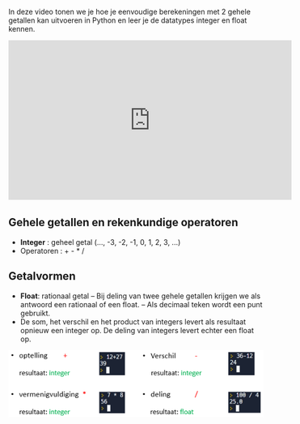 In deze video tonen we je hoe je eenvoudige berekeningen met 2 gehele getallen kan uitvoeren in Python en leer je de datatypes integer en float kennen.

<div align="center">
<iframe width="560" height="315" src="https://www.youtube.com/embed/iP78KB8QPg0" title="YouTube video player" frameborder="0" allow="accelerometer; autoplay; clipboard-write; encrypted-media; gyroscope; picture-in-picture; web-share" allowfullscreen></iframe>
</div>

## Gehele getallen en rekenkundige operatoren
* **Integer** : geheel getal (..., -3, -2, -1, 0, 1, 2, 3, ...)
* Operatoren : +  -  *  /

## Getalvormen
* **Float**: rationaal getal
    – Bij deling van twee gehele getallen krijgen we als antwoord een rationaal of een float.
    – Als decimaal teken wordt een punt gebruikt.
* De som, het verschil en het product van integers levert als resultaat opnieuw een integer op. De deling van integers levert echter een float op.

<img src="media/rekenkundige_operatoren.png" align="center" width="650px" data-caption="De rekenkundige operatoren voor de optelling, het verschil, het product en de deling." />
